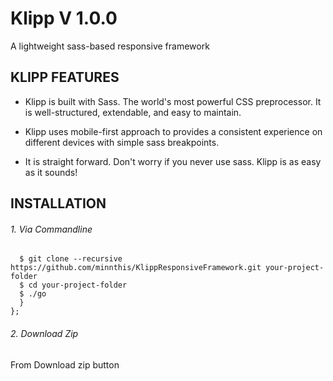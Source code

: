 # Klipp V 1.0.0
A lightweight sass-based responsive framework

## KLIPP FEATURES

* Klipp is built with Sass. The world's most powerful CSS preprocessor. It is well-structured, extendable, and easy to maintain.

* Klipp uses mobile-first approach to provides a consistent experience on different devices with simple sass breakpoints.

* It is straight forward. Don't worry if you never use sass. Klipp is as easy as it sounds!

## INSTALLATION 

###### 1. Via Commandline
  ```git
    $ git clone --recursive https://github.com/minnthis/KlippResponsiveFramework.git your-project-folder
    $ cd your-project-folder
    $ ./go
    }
  };
  ```
###### 2. Download Zip 
  From Download zip button


